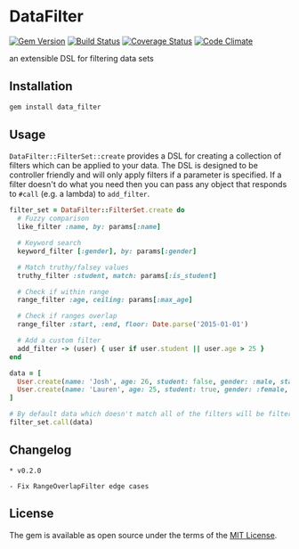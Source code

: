 # DataFilter

[![Gem Version](https://badge.fury.io/rb/data_filter.svg)](http://badge.fury.io/rb/data_filter)
[![Build Status](https://travis-ci.org/backupify/data_filter.svg)](https://travis-ci.org/backupify/data_filter)
[![Coverage Status](https://coveralls.io/repos/backupify/data_filter/badge.svg?branch=master&service=github)](https://coveralls.io/github/backupify/data_filter?branch=master)
[![Code Climate](https://codeclimate.com/github/backupify/data_filter/badges/gpa.svg)](https://codeclimate.com/github/backupify/data_filter)

an extensible DSL for filtering data sets

## Installation

```rb
gem install data_filter
```

## Usage

`DataFilter::FilterSet::create` provides a DSL for creating a collection
of filters which can be applied to your data. The DSL is designed to be
controller friendly and will only apply filters if a parameter is specified.
If a filter doesn't do what you need then you can pass any object that responds
to `#call` (e.g. a lambda) to `add_filter`.

```rb
filter_set = DataFilter::FilterSet.create do
  # Fuzzy comparison
  like_filter :name, by: params[:name]

  # Keyword search
  keyword_filter [:gender], by: params[:gender]

  # Match truthy/falsey values
  truthy_filter :student, match: params[:is_student]

  # Check if within range
  range_filter :age, ceiling: params[:max_age]

  # Check if ranges overlap
  range_filter :start, :end, floor: Date.parse('2015-01-01')

  # Add a custom filter
  add_filter -> (user) { user if user.student || user.age > 25 }
end

data = [
  User.create(name: 'Josh', age: 26, student: false, gender: :male, start: Date.parse('2007-01-01'), end: Date.parse('2013-01-01')),
  User.create(name: 'Lauren', age: 25, student: true, gender: :female, start: Date.parse('2008-01-01'), end: Date.parse('2016-01-01'))
]

# By default data which doesn't match all of the filters will be filtered out
filter_set.call(data)
```

## Changelog

```
* v0.2.0

- Fix RangeOverlapFilter edge cases
```

## License

The gem is available as open source under the terms of the [MIT License](http://opensource.org/licenses/MIT).

